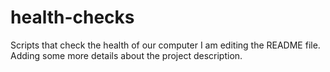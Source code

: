 # health-checks
Scripts that check the health of our computer
I am editing the README file. Adding some more details about the project description.
